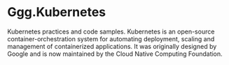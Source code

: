 # Ggg.Kubernetes
Kubernetes practices and code samples. Kubernetes is an open-source container-orchestration system for automating deployment, scaling and management of containerized applications. It was originally designed by Google and is now maintained by the Cloud Native Computing Foundation.

